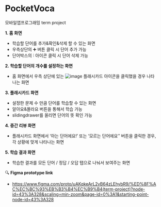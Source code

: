 # PocketVoca
 모바일앱프로그래밍 term project

**1. 홈 화면**
- 학습할 단어를 추가&확인&삭제 할 수 있는 화면
- 우측상단의 ➕ 버튼 클릭 시 단어 추가 가능
- 단어박스의 ⫶ 아이콘 클릭 시 단어 삭제 가능


**2. 학습할 단어의 개수를 설정하는 화면**
- 홈 화면에서 우측 상단에 있는 ![image](https://user-images.githubusercontent.com/67667665/173022244-0398997a-907d-4c20-a2e7-e47d21596ca7.png)
 플래시카드 아이콘을 클릭했을 경우 나타나는 화면

**3. 플래시카드 화면**
- 설정한 문제 수 만큼 단어를 학습할 수 있는 화면
- 알아요&몰라요 버튼을 통해서 학습 가능
- slidingdrawer를 올리면 단어의 뜻 확인 가능

**4. 중간 리뷰 화면**
- 플래시카드 화면에서 ‘아는 단어에요!’ 또는 ‘모르는 단어에요’’ 버튼을 클릭한 경우, 각 상황에 맞게 나타나는 화면

**5. 학습 결과 화면**
- 학습한 결과를 모든 단어 / 정답 / 오답 탭으로 나눠서 보여주는 화면


🔍 **Figma prototype link**
- https://www.figma.com/proto/uAKqkeArL2vB64zLEhybR9/%ED%8F%AC%EC%BC%93%EB%B3%B4%EC%B9%B4(term-project)?node-id=43%3A328&scaling=min-zoom&page-id=0%3A1&starting-point-node-id=43%3A328
